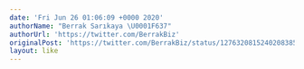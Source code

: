 ```yaml
---
date: 'Fri Jun 26 01:06:09 +0000 2020'
authorName: "Berrak Sarıkaya \U0001F637"
authorUrl: 'https://twitter.com/BerrakBiz'
originalPost: 'https://twitter.com/BerrakBiz/status/1276320815240208385'
layout: like
---
```

